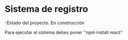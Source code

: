 <h1> Sistema de registro</h1>
-Estado del proyecto. En construcción

Para ejecutar el sistema debes poner 
''npm install react''
